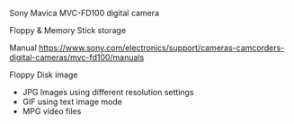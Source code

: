 Sony Mavica MVC-FD100 digital camera

Floppy & Memory Stick storage

Manual
https://www.sony.com/electronics/support/cameras-camcorders-digital-cameras/mvc-fd100/manuals

Floppy Disk image
- JPG Images using different resolution settings
- GIF using text image mode
- MPG video files

